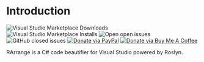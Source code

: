 # Introduction

![Visual Studio Marketplace Downloads](https://img.shields.io/visual-studio-marketplace/d/TobiasHein.XmlRegions?style=flat-square)
![Visual Studio Marketplace Installs](https://img.shields.io/visual-studio-marketplace/i/TobiasHein.XmlRegions?style=flat-square)
![Open open issues](https://img.shields.io/github/issues/tobiashein/RArrange?style=flat-square)
![GitHub closed issues](https://img.shields.io/github/issues-closed/tobiashein/RArrange?style=flat-square)
[![Donate via PayPal](https://img.shields.io/badge/Donate-PayPal-blue?style=flat-square&logo=paypal)](https://www.paypal.com/donate/?hosted_button_id=68BJ26PWZ823J)
[![Donate via Buy Me A Coffee](https://img.shields.io/badge/Donate-Buy%20Me%20A%20Coffee-blue?style=flat-square&logo=buymeacoffee)](https://www.buymeacoffee.com/tobiashein)

RArrange is a C# code beautifier for Visual Studio powered by Roslyn.
